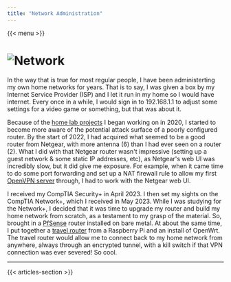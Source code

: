 ```yaml
---
title: "Network Administration"
---
```


{{< menu >}}

# ![Network](/images/network.gif)

In the way that is true for most regular people, I have been administerting my own home networks for years. That is to say, I was given a box by my Internet Service Provider (ISP) and I let it run in my home so I would have internet. Every once in a while, I would sign in to 192.168.1.1 to adjust some settings for a video game or something, but that was about it.

Because of the [home lab projects](/home-lab) I began working on in 2020, I started to become more aware of the potential attack surface of a poorly configured router. By the start of 2022, I had acquired what seemed to be a good router from Netgear, with more antenna (6) than I had ever seen on a router (2). What I did with that Netgear router wasn't impressive (setting up a guest network & some static IP addresses, etc), as Netgear's web UI was incredibly slow, but it did give me exposure. For example, when it came time to do some port forwarding and set up a NAT firewall rule to allow my first [OpenVPN server](/home-lab/network/openvpn-raspberry-pi) through, I had to work with the Netgear web UI.

I received my CompTIA Security+ in April 2023. I then set my sights on the CompTIA Network+, which I received in May 2023. While I was studying for the Network+, I decided that it was time to upgrade my router and build my home network from scratch, as a testament to my grasp of the material. So, brought in a [PfSense](/home-lab/network/pfsense) router installed on bare metal. At about the same time, I put together a [travel router](/home-lab/network/travel-router) from a Raspberry Pi and an install of OpenWrt. The travel router would allow me to connect back to my home network from anywhere, always through an encrypted tunnel, with a kill switch if that VPN connection was ever severed! So cool.

---

{{< articles-section >}}

